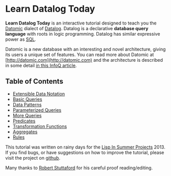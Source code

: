 # Learn Datalog Today

**Learn Datalog Today** is an interactive tutorial designed to teach you the [Datomic](http://datomic.com) dialect of [Datalog](http://en.wikipedia.org/wiki/Datalog). Datalog is a declarative **database query language** with roots in logic programming. Datalog has similar expressive power as [SQL](http://en.wikipedia.org/wiki/Sql).

Datomic is a new database with an interesting and novel architecture, giving its users a unique set of features. You can read more about Datomic at [http://datomic.com](http://datomic.com) and the architecture is described in some detail [in this InfoQ article](http://www.infoq.com/articles/Architecture-Datomic).

## Table of Contents

* [Extensible Data Notation](/chapter/0)
* [Basic Queries](/chapter/1)
* [Data Patterns](/chapter/2)
* [Parameterized Queries](/chapter/3)
* [More Queries](/chapter/4)
* [Predicates](/chapter/5)
* [Transformation Functions](/chapter/6)
* [Aggregates](/chapter/7)
* [Rules](/chapter/8)

This tutorial was written on rainy days for the [Lisp In Summer Projects](http://lispinsummerprojects.org/‎) 2013. If you find bugs, or have suggestions on how to improve the tutorial, please visit the project on [github](https://github.com/jonase/learndatalogtoday).

Many thanks to [Robert Stuttaford](https://twitter.com/RobStuttaford) for his careful proof reading/editing.
